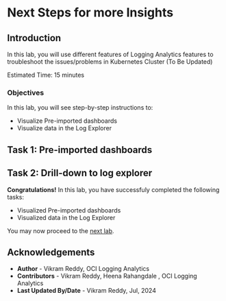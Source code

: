 # Next Steps for more Insights

## Introduction

In this lab, you will use different features of Logging Analytics features to troubleshoot the issues/problems in Kubernetes Cluster (To Be Updated)

Estimated Time: 15 minutes

### Objectives

In this lab, you will see step-by-step instructions to:

   - Visualize Pre-imported dashboards
   - Visualize data in the Log Explorer


## Task 1: Pre-imported dashboards


## Task 2: Drill-down to log explorer 


**Congratulations!** In this lab, you have successfuly completed the following tasks:
  - Visualized Pre-imported dashboards
  - Visualized data in the Log Explorer
  
  You may now proceed to the [next lab](#next).

## Acknowledgements
* **Author** - Vikram Reddy, OCI Logging Analytics
* **Contributors** -  Vikram Reddy, Heena Rahangdale , OCI Logging Analytics
* **Last Updated By/Date** - Vikram Reddy, Jul, 2024